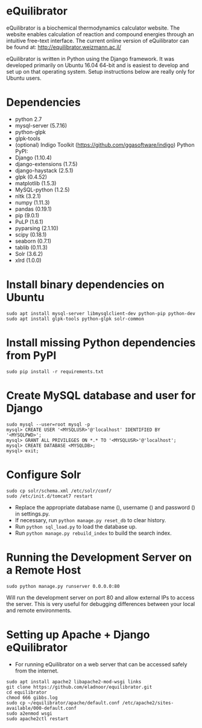 eQuilibrator
============

eQuilibrator is a biochemical thermodynamics calculator website.
The website enables calculation of reaction and compound energies
through an intuitive free-text interface. The current online
version of eQuilibrator can be found at:
http://equilibrator.weizmann.ac.il/

eQuilibrator is written in Python using the Django framework.
It was developed primarily on Ubuntu 16.04 64-bit and is easiest
to develop and set up on that operating system. Setup instructions
below are really only for Ubuntu users.

# Dependencies
- python 2.7
- mysql-server (5.7.16)
- python-glpk
- glpk-tools
- (optional) Indigo Toolkit (https://github.com/ggasoftware/indigo)
Python PyPI:
- Django (1.10.4)
- django-extensions (1.7.5)
- django-haystack (2.5.1)
- glpk (0.4.52)
- matplotlib (1.5.3)
- MySQL-python (1.2.5)
- nltk (3.2.1)
- numpy (1.11.3)
- pandas (0.19.1)
- pip (9.0.1)
- PuLP (1.6.1)
- pyparsing (2.1.10)
- scipy (0.18.1)
- seaborn (0.7.1)
- tablib (0.11.3)
- Solr (3.6.2)
- xlrd (1.0.0)

# Install binary dependencies on Ubuntu
```
sudo apt install mysql-server libmysqlclient-dev python-pip python-dev 
sudo apt install glpk-tools python-glpk solr-common
```

# Install missing Python dependencies from PyPI
```
sudo pip install -r requirements.txt
```

# Create MySQL database and user for Django
```
sudo mysql --user=root mysql -p
mysql> CREATE USER '<MYSQLUSR>'@'localhost' IDENTIFIED BY '<MYSQLPWD>';
mysql> GRANT ALL PRIVILEGES ON *.* TO '<MYSQLUSR>'@'localhost';
mysql> CREATE DATABASE <MYSQLDB>;
mysql> exit;
```

# Configure Solr
```
sudo cp solr/schema.xml /etc/solr/conf/
sudo /etc/init.d/tomcat7 restart
```

* Replace the appropriate database name (<MYSQLDB>), username (<MYSQLUSR>) 
  and password (<MYSQLPWD>) in settings.py.
* If necessary, run `python manage.py reset_db` to clear history.
* Run `python sql_load.py` to load the database up. 
* Run `python manage.py rebuild_index` to build the search index.

# Running the Development Server on a Remote Host

```
sudo python manage.py runserver 0.0.0.0:80
```

Will run the development server on port 80 and allow external IPs to access the server. This is very
useful for debugging differences between your local and remote environments.

# Setting up Apache + Django eQuilibrator

* For running eQuilibrator on a web server that can be accessed safely from the internet.
```
sudo apt install apache2 libapache2-mod-wsgi links
git clone https://github.com/eladnoor/equilibrator.git
cd equilibrator
chmod 666 gibbs.log
sudo cp ~/equilibrator/apache/default.conf /etc/apache2/sites-available/000-default.conf
sudo a2enmod wsgi
sudo apache2ctl restart
```

